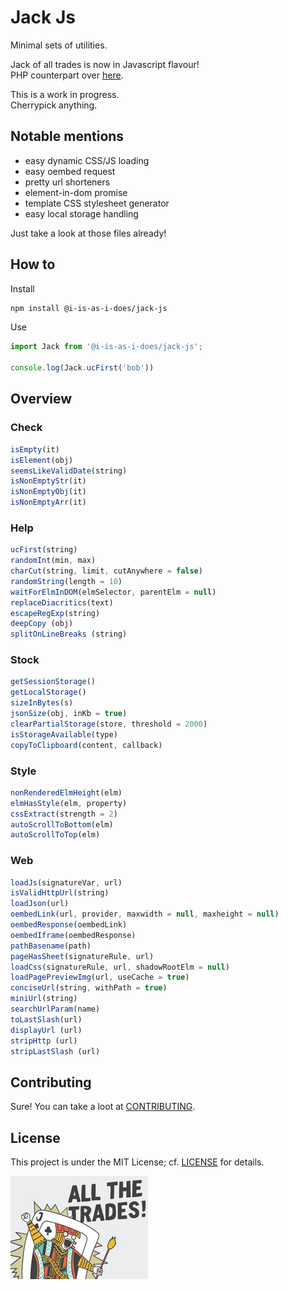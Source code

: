 # Jack Js

Minimal sets of utilities.

Jack of all trades is now in Javascript flavour!  
PHP counterpart over [here](https://github.com/I-is-as-I-does/Jack).

This is a work in progress.  
Cherrypick anything.

## Notable mentions 

- easy dynamic CSS/JS loading
- easy oembed request
- pretty url shorteners
- element-in-dom promise
- template CSS stylesheet generator
- easy local storage handling

Just take a look at those files already!

## How to

Install

```bash
npm install @i-is-as-i-does/jack-js
```

Use

```js
import Jack from '@i-is-as-i-does/jack-js';

console.log(Jack.ucFirst('bob'))
```

## Overview

### Check

```js
isEmpty(it)
isElement(obj)
seemsLikeValidDate(string)
isNonEmptyStr(it)
isNonEmptyObj(it)
isNonEmptyArr(it)
```

### Help

```js
ucFirst(string)
randomInt(min, max)
charCut(string, limit, cutAnywhere = false)
randomString(length = 10)
waitForElmInDOM(elmSelector, parentElm = null)
replaceDiacritics(text)
escapeRegExp(string)
deepCopy (obj) 
splitOnLineBreaks (string)
```

### Stock

```js
getSessionStorage()
getLocalStorage()
sizeInBytes(s)
jsonSize(obj, inKb = true)
clearPartialStorage(store, threshold = 2000)
isStorageAvailable(type)
copyToClipboard(content, callback)
```

### Style

```js
nonRenderedElmHeight(elm)
elmHasStyle(elm, property)
cssExtract(strength = 2)
autoScrollToBottom(elm)
autoScrollToTop(elm)
```

### Web

```js
loadJs(signatureVar, url)
isValidHttpUrl(string)
loadJson(url)
oembedLink(url, provider, maxwidth = null, maxheight = null)
oembedResponse(oembedLink)
oembedIframe(oembedResponse)
pathBasename(path)
pageHasSheet(signatureRule, url)
loadCss(signatureRule, url, shadowRootElm = null)
loadPagePreviewImg(url, useCache = true)
conciseUrl(string, withPath = true)
miniUrl(string)
searchUrlParam(name)
toLastSlash(url)
displayUrl (url)
stripHttp (url)
stripLastSlash (url)
```


## Contributing

Sure! You can take a loot at [CONTRIBUTING](CONTRIBUTING.md).

## License

This project is under the MIT License; cf. [LICENSE](LICENSE) for details.

![All The Trades!](https://github.com/I-is-as-I-does/Jack/raw/main/Jack-of-all-Trades-Lynn-Fisher_Hyperbole-and-a-half.jpg)
